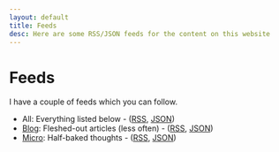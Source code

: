 ```yaml
---
layout: default
title: Feeds
desc: Here are some RSS/JSON feeds for the content on this website
---
```


# Feeds

I have a couple of feeds which you can follow.
- All: Everything listed below - ([RSS](/feeds/all.xml), [JSON](/feeds/all.json))
- [Blog](/blog): Fleshed-out articles (less often) - ([RSS](/feeds/blog.xml), [JSON](/feeds/blog.json))
- [Micro](/micro): Half-baked thoughts - ([RSS](/feeds/micro.xml), [JSON](/feeds/micro.json))

